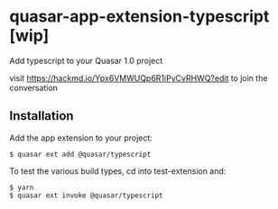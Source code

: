 # quasar-app-extension-typescript [wip]
Add typescript to your Quasar 1.0 project

visit https://hackmd.io/Ypx6VMWUQp6R1iPyCvRHWQ?edit to join the conversation

## Installation
Add the app extension to your project:

```shell
$ quasar ext add @quasar/typescript
```

To test the various build types, cd into test-extension and:
```
$ yarn
$ quasar ext invoke @quasar/typescript
```

